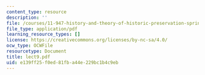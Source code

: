 ```yaml
---
content_type: resource
description: ''
file: /courses/11-947-history-and-theory-of-historic-preservation-spring-2007/e139ff25f0ed81fba44e229bc1b4c9eb_lect9.pdf
file_type: application/pdf
learning_resource_types: []
license: https://creativecommons.org/licenses/by-nc-sa/4.0/
ocw_type: OCWFile
resourcetype: Document
title: lect9.pdf
uid: e139ff25-f0ed-81fb-a44e-229bc1b4c9eb
---
```

